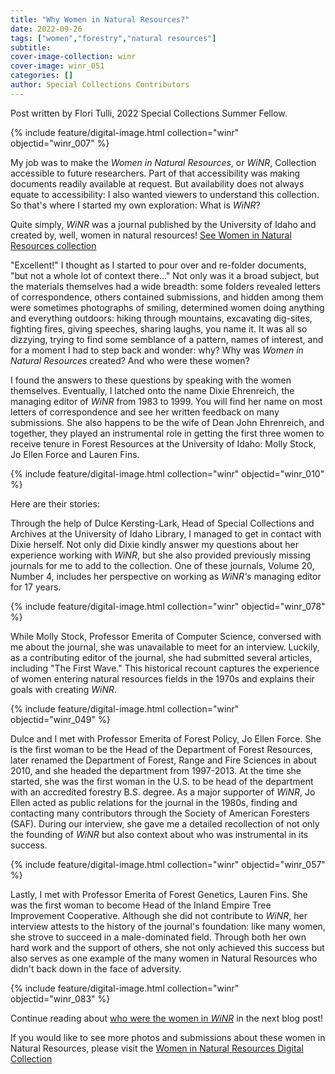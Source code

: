 ```yaml
---
title: "Why Women in Natural Resources?"
date: 2022-09-26
tags: ["women","forestry","natural resources"]
subtitle: 
cover-image-collection: winr
cover-image: winr_051
categories: []
author: Special Collections Contributors
---
```


Post written by Flori Tulli, 2022 Special Collections Summer Fellow. 

{% include feature/digital-image.html collection="winr" objectid="winr_007" %}

My job was to make the *Women in Natural Resources*, or *WiNR*, Collection accessible to future researchers. Part of that accessibility was making documents readily available at request. But availability does not always equate to accessibility: I also wanted viewers to understand this collection. So that's where I started my own exploration: What is *WiNR*?

Quite simply, *WiNR* was a journal published by the University of Idaho and created by, well, women in natural resources! [See Women in Natural Resources collection](https://archiveswest.orbiscascade.org/ark:80444/xv702668)

"Excellent!" I thought as I started to pour over and re-folder documents, "but not a whole lot of context there..." Not only was it a broad subject, but the materials themselves had a wide breadth: some folders revealed letters of correspondence, others contained submissions, and hidden among them were sometimes photographs of smiling, determined women doing anything and everything outdoors: hiking through mountains, excavating dig-sites, fighting fires, giving speeches, sharing laughs, you name it. It was all so dizzying, trying to find some semblance of a pattern, names of interest, and for a moment I had to step back and wonder: why? Why was *Women in Natural Resources* created? And who were these women?

I found the answers to these questions by speaking with the women themselves. Eventually, I latched onto the name Dixie Ehrenreich, the managing editor of *WiNR* from 1983 to 1999. You will find her name on most letters of correspondence and see her written feedback on many submissions. She also happens to be the wife of Dean John Ehrenreich, and together, they played an instrumental role in getting the first three women to receive tenure in Forest Resources at the University of Idaho: Molly Stock, Jo Ellen Force and Lauren Fins. 

{% include feature/digital-image.html collection="winr" objectid="winr_010" %}

Here are their stories:

Through the help of Dulce Kersting-Lark, Head of Special Collections and Archives at the University of Idaho Library, I managed to get in contact with Dixie herself. Not only did Dixie kindly answer my questions about her experience working with *WiNR*, but she also provided previously missing journals for me to add to the collection. One of these journals, Volume 20, Number 4, includes her perspective on working as *WiNR's* managing editor for 17 years. 


{% include feature/digital-image.html collection="winr" objectid="winr_078" %}


While Molly Stock, Professor Emerita of Computer Science, conversed with me about the journal, she was unavailable to meet for an interview. Luckily, as a contributing editor of the journal, she had submitted several articles, including "The First Wave." This historical recount captures the experience of women entering natural resources fields in the 1970s and explains their goals with creating *WiNR*.

{% include feature/digital-image.html collection="winr" objectid="winr_049" %}

Dulce and I met with Professor Emerita of Forest Policy, Jo Ellen Force. She is the first woman to be the Head of the Department of Forest Resources, later renamed the Department of Forest, Range and Fire Sciences in about 2010, and she headed the department from 1997-2013. At the time she started, she was the first woman in the U.S. to be head of the department with an accredited forestry B.S. degree. As a major supporter of *WiNR*, Jo Ellen acted as public relations for the journal in the 1980s, finding and contacting many contributors through the Society of American Foresters (SAF). During our interview, she gave me a detailed recollection of not only the founding of *WiNR* but also context about who was instrumental in its success. 

{% include feature/digital-image.html collection="winr" objectid="winr_057" %}

Lastly, I met with Professor Emerita of Forest Genetics, Lauren Fins. She was the first woman to become Head of the Inland Empire Tree Improvement Cooperative. Although she did not contribute to *WiNR*, her interview attests to the history of the journal's foundation: like many women, she strove to succeed in a male-dominated field. Through both her own hard work and the support of others, she not only achieved this success but also serves as one example of the many women in Natural Resources who didn't back down in the face of adversity. 

{% include feature/digital-image.html collection="winr" objectid="winr_083" %}

Continue reading about [who were the women in *WiNR*](https://harvester.lib.uidaho.edu/posts/2022/09/29/who-were-the-women-in-winr.html) in the next blog post!

If you would like to see more photos and submissions about these women in Natural Resources, please visit the [Women in Natural Resources Digital Collection](https://www.lib.uidaho.edu/digital/winr/)
